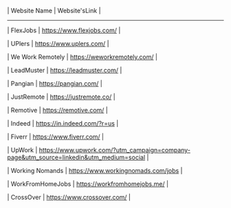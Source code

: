 |    Website Name     |     Website'sLink                                                                     |   
 --------------------- -----------------------------------------------------------

|    FlexJobs         |      https://www.flexjobs.com/                                                                              |              


|    UPlers           |      https://www.uplers.com/    |            


|   We Work Remotely  |       https://weworkremotely.com/ |      

    
|    LeadMuster       |        https://leadmuster.com/    |


|    Pangian          |         https://pangian.com/      |


|    JustRemote       |        https://justremote.co/      |


|    Remotive         |          https://remotive.com/      |


|    Indeed           |         https://in.indeed.com/?r=us    |
 

|    Fiverr           |         https://www.fiverr.com/        |


|    UpWork           |         https://www.upwork.com/?utm_campaign=company-page&utm_source=linkedin&utm_medium=social                                |
  


|   Working Nomands   |           https://www.workingnomads.com/jobs    |


|   WorkFromHomeJobs  |          https://workfromhomejobs.me/                |   
   

|   CrossOver         |          https://www.crossover.com/          | 



   


